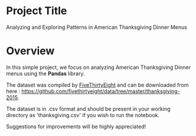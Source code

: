 # Project Title

Analyzing and Exploring Patterns in American Thanksgiving Dinner Menus

# Overview

In this simple project, we focus on analyzing American Thanksgiving Dinner menus using the __Pandas__ library.

The dataset was compiled by [FiveThirtyEight](https://fivethirtyeight.com/) and can be downloaded from here : https://github.com/fivethirtyeight/data/tree/master/thanksgiving-2015.

The dataset is in .csv format and should be present in your working directory as 'thanksgiving.csv' if you wish to run the notebook.

Suggestions for improvements will be highly appreciated!
